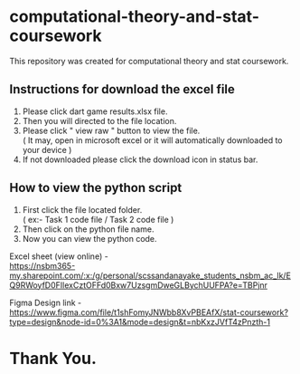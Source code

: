 # computational-theory-and-stat-coursework
This repository was created for computational theory and stat coursework.

## Instructions for download the excel file
1) Please click dart game results.xlsx file.
2) Then you will directed to the file location.
3) Please click " view raw " button to view the file. <br>
   ( It may, open in microsoft excel or it will automatically downloaded to your device )
4) If not downloaded please click the download icon in status bar.

## How to view the python script
1) First click the file located folder. <br>
   ( ex:- Task 1 code file / Task 2 code file )
2) Then click on the python file name.
3) Now you can view the python code.

Excel sheet (view online) - <Br>
https://nsbm365-my.sharepoint.com/:x:/g/personal/scssandanayake_students_nsbm_ac_lk/EQ9RWoyfD0FIlexCztOFFd0Bxw7UzsgmDweGLBychUUFPA?e=TBPjnr

Figma Design link - <Br>
https://www.figma.com/file/t1shFomyJNWbb8XvPBEAfX/stat-coursework?type=design&node-id=0%3A1&mode=design&t=nbKxzJVfT4zPnzth-1

# Thank You.
